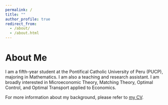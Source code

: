 ```yaml
---
permalink: /
title: ""
author_profile: true
redirect_from: 
  - /about/
  - /about.html
---
```


About Me
======

I am a fifth-year student at the Pontifical Catholic University of Peru (PUCP), majoring in Mathematics. I am also a teaching and research assistant. I am broadly interested in Microeconomic Theory, Matching Theory, Optimal Control, and Optimal Transport applied to Economics.

For more information about my background, please refer to [my CV](https://MarceloGallardoB.github.io/files/CV.pdf).
